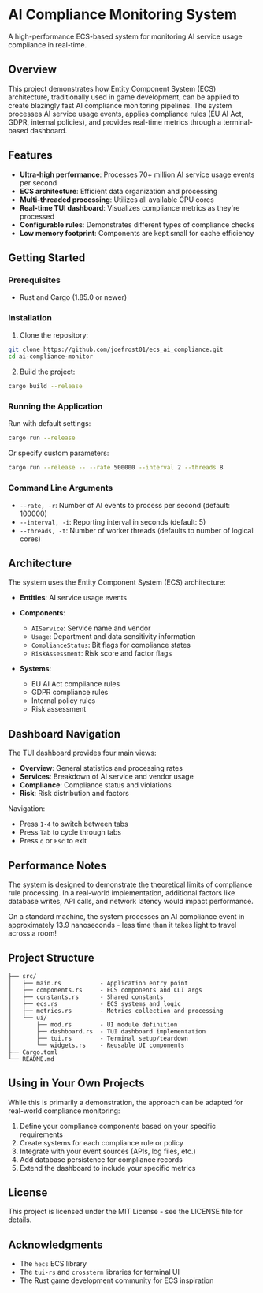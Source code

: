# AI Compliance Monitoring System

A high-performance ECS-based system for monitoring AI service usage compliance in real-time.

## Overview

This project demonstrates how Entity Component System (ECS) architecture, traditionally used in game development, can be applied to create blazingly fast AI compliance monitoring pipelines. The system processes AI service usage events, applies compliance rules (EU AI Act, GDPR, internal policies), and provides real-time metrics through a terminal-based dashboard.

## Features

- **Ultra-high performance**: Processes 70+ million AI service usage events per second
- **ECS architecture**: Efficient data organization and processing
- **Multi-threaded processing**: Utilizes all available CPU cores
- **Real-time TUI dashboard**: Visualizes compliance metrics as they're processed
- **Configurable rules**: Demonstrates different types of compliance checks
- **Low memory footprint**: Components are kept small for cache efficiency


## Getting Started

### Prerequisites

- Rust and Cargo (1.85.0 or newer)

### Installation

1. Clone the repository:
```bash
git clone https://github.com/joefrost01/ecs_ai_compliance.git
cd ai-compliance-monitor
```

2. Build the project:
```bash
cargo build --release
```

### Running the Application

Run with default settings:
```bash
cargo run --release
```

Or specify custom parameters:
```bash
cargo run --release -- --rate 500000 --interval 2 --threads 8
```

### Command Line Arguments

- `--rate, -r`: Number of AI events to process per second (default: 100000)
- `--interval, -i`: Reporting interval in seconds (default: 5)
- `--threads, -t`: Number of worker threads (defaults to number of logical cores)

## Architecture

The system uses the Entity Component System (ECS) architecture:

- **Entities**: AI service usage events
- **Components**:
    - `AIService`: Service name and vendor
    - `Usage`: Department and data sensitivity information
    - `ComplianceStatus`: Bit flags for compliance states
    - `RiskAssessment`: Risk score and factor flags

- **Systems**:
    - EU AI Act compliance rules
    - GDPR compliance rules
    - Internal policy rules
    - Risk assessment

## Dashboard Navigation

The TUI dashboard provides four main views:

- **Overview**: General statistics and processing rates
- **Services**: Breakdown of AI service and vendor usage
- **Compliance**: Compliance status and violations
- **Risk**: Risk distribution and factors

Navigation:
- Press `1-4` to switch between tabs
- Press `Tab` to cycle through tabs
- Press `q` or `Esc` to exit

## Performance Notes

The system is designed to demonstrate the theoretical limits of compliance rule processing. In a real-world implementation, additional factors like database writes, API calls, and network latency would impact performance.

On a standard machine, the system processes an AI compliance event in approximately 13.9 nanoseconds - less time than it takes light to travel across a room!

## Project Structure

```
├── src/
│   ├── main.rs           - Application entry point
│   ├── components.rs     - ECS components and CLI args
│   ├── constants.rs      - Shared constants
│   ├── ecs.rs            - ECS systems and logic
│   ├── metrics.rs        - Metrics collection and processing
│   └── ui/
│       ├── mod.rs        - UI module definition
│       ├── dashboard.rs  - TUI dashboard implementation
│       ├── tui.rs        - Terminal setup/teardown
│       └── widgets.rs    - Reusable UI components
├── Cargo.toml
└── README.md
```

## Using in Your Own Projects

While this is primarily a demonstration, the approach can be adapted for real-world compliance monitoring:

1. Define your compliance components based on your specific requirements
2. Create systems for each compliance rule or policy
3. Integrate with your event sources (APIs, log files, etc.)
4. Add database persistence for compliance records
5. Extend the dashboard to include your specific metrics

## License

This project is licensed under the MIT License - see the LICENSE file for details.

## Acknowledgments

- The `hecs` ECS library
- The `tui-rs` and `crossterm` libraries for terminal UI
- The Rust game development community for ECS inspiration
